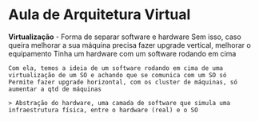 # Aula de Arquitetura Virtual

**Virtualização** - Forma de separar software e hardware
    Sem isso, caso queira melhorar a sua máquina precisa fazer upgrade vertical, melhorar o equipamento
    Tinha um hardware com um software rodando em cima

    Com ela, temos a ideia de um software rodando em cima de uma virtualização de um SO e achando que se comunica com um SO só
    Permite fazer upgrade horizontal, com os cluster de máquinas, só aumentar a qtd de máquinas

    > Abstração do hardware, uma camada de software que simula uma infraestrutura física, entre o hardware (real) e o SO

